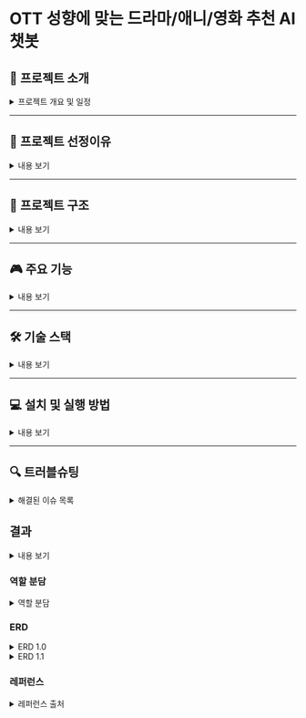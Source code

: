 # OTT 성향에 맞는 드라마/애니/영화 추천 AI 챗봇


## 📌 프로젝트 소개

<details>
<summary>프로젝트 개요 및 일정</summary>

### 프로젝트 개요

OTT에서 제공하는 콘텐츠(영화/드라마/애니메이션)를 분석 및 분류하여, 분위기가 비슷한 것들끼리 묶어서 새로운 카테고리를 생성한 후, 사용자에게 카테고리를 선택하게 하여 적절한 추천 목록을 제공하는 추천 시스템.

### 개발 환경 및 사용 예정 기술
- **IDE**: Visual Studio Code
- **OS**: Windows, macOS
- **가상 환경**: myvenv
- **버전 관리**: Git

### 개발 일정
- **12월 30일 ~ 1월 3일**: 역할 분담 및 아이디어 정리, SA문서, README 작성, 와이어프레임 작성
- 이후 일정은 추가 예정

</details>

---

## 🌟 프로젝트 선정이유

<details>
<summary>내용 보기</summary>

요즘은 각 OTT마다 많은 양의 미디어가 범람합니다.
각 플랫폼 별로 본인의 취향에 맞는 미디어만을 추천받을 수 있다면, 번거로움 없이 바로 컨텐츠에 몰입 가능할 것이라는 생각에 출발했습니다. 

</details>

---

## 📁 프로젝트 구조

<details>
<summary>내용 보기</summary>

```bash
OTTRecommendationSystem/   # (1) repository_root
├─ .gitignore
├─ README.md
├─ requirements.txt
├─ venv/                    # 가상 환경
├─ my_project/              # (2) project_root
│  ├─ apps/
│  │  └─ myapp/
│  │     ├─ models/
│  │     │  ├─ __init__.py
│  │     │  ├─ profile.py
│  │     │  └─ instagram.py
│  │     ├─ views/
│  │     ├─ forms/
│  │     ├─ admin.py
│  │     ├─ models.py
│  │     └─ tests.py
│  ├─ config/                # (3) configuration_root
│  │  ├─ settings/
│  │  │  ├─ __init__.py
│  │  │  ├─ base.py
│  │  │  ├─ dev.py
│  │  │  └─ prod.py
│  │  ├─ asgi.py
│  │  ├─ urls.py
│  │  └─ wsgi.py
│  ├─ static/
│  │  └─ assets/             # 정적 파일
│  ├─ media/
│  │  └─ uploads/            # 업로드 파일
│  ├─ templates/
│  │  └─ myapp/
│  └─ manage.py
```

</details>

---

## 🎮 주요 기능

<details>
<summary>내용 보기</summary>

1. **콘텐츠 분석 및 분류**
   - 영화, 드라마, 애니메이션 등 다양한 OTT 콘텐츠의 분위기를 자동으로 분석.
   - 분석된 콘텐츠를 새로운 카테고리로 묶어 사용자에게 제공.

2. **추천 시스템**
   - 사용자가 선호하는 카테고리를 선택하면 관련 콘텐츠 추천.
   - 유사 콘텐츠 추천 알고리즘 적용.

3. **사용자 인터페이스**
   - 직관적인 UI로 카테고리 선택 및 추천 결과 확인 가능.
   - 검색 필터 기능으로 세부적인 콘텐츠 검색 지원.

4. **데이터 관리**
   - MariaDB를 사용해 콘텐츠 데이터를 안전하고 효율적으로 저장.
   - Django Admin을 통해 데이터 관리 및 검토 가능.

</details>

---

## 🛠 기술 스택

<details>
<summary>내용 보기</summary>

- **Backend**: Django REST Framework, Python 3.10
- **Database**: MariaDB
- **Frontend**: React (Optional)

</details>

---

## 💻 설치 및 실행 방법

<details>
<summary>내용 보기</summary>

### 1. **환경 설정**
1. 저장소를 클론합니다.
   ```bash
   git clone https://github.com/your-repository-url.git
   cd your-repository-name

2. 가상 환경을 생성하고 활성화합니다.

```bash
python -m venv myvenv
source myvenv/bin/activate  # macOS/Linux
myvenv\Scripts\activate
```
3. 필수 패키지를 설치합니다.

```bash
pip install -r requirements.txt
```


### 2. **데이터 베이스 설정**

1. settings.py에서 데이터베이스 정보를 수정합니다.
```python
DATABASES ={
}
```
2. 마이그레이션을 실행합니다.

```bash
python manage.py makemigrations
python manage.py migrate
```


### **3. 서버 실행**

1. 개발 서버를 실행합니다.
```bash
python manage.py runserver
```

</details>

---

## 🔍 트러블슈팅
<details>
<summary>해결된 이슈 목록</summary>

| 문제 발생일   | 이슈 내용   | 해결 방안 | 담당자 |
|--------------|-------------|-----------|-------|
|              |             |           |       |

</details>


## 결과

<details>
<summary>내용 보기</summary>

(공란)

</details>


  
### 역할 분담
<details>
<summary>역할 분담</summary>

| 이름     | 역할       | 업무                                       |
|----------|------------|--------------------------------------------|
| 장승환   | 프론트엔드 | 프로젝트 일정 관리 및 문서화 작업, UI 설계 및 구현 |
| 김건태   | 크롤링     | 데이터 크롤링                             |
| 박수호B  | 백엔드 및 데이터 엔지니어 | LangChain 활용 데이터 처리 및 RAG 시스템 구현 |
| 이명혜   | 크롤링     | 데이터 크롤링                             |

</details>



### ERD
<details>
<summary>ERD 1.0 </summary>
<img src = https://github.com/user-attachments/assets/0fffd09e-036f-426a-ac29-901c0dbfdca1>
</details>

<details>
<summary>ERD 1.1 </summary>
<image (1) src = https://github.com/user-attachments/assets/b3abd6a2-bf37-4c42-89c8-3842f104225f>
</details>


### 레퍼런스 
<details>
<summary>레퍼런스 출처</summary>
https://teamsparta.notion.site/SA-97b05811e819459db6bfd1cd79ae6c1a

</details>

